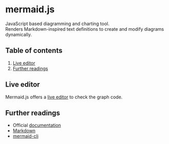 # mermaid.js

JavaScript based diagramming and charting tool.<br/>
Renders Markdown-inspired text definitions to create and modify diagrams dynamically.

## Table of contents <!-- omit in toc -->

1. [Live editor](#live-editor)
1. [Further readings](#further-readings)

## Live editor

Mermaid.js offers a [live editor] to check the graph code.

## Further readings

- Official [documentation]
- [Markdown]
- [mermaid-cli]

<!--
  References
  -->

<!-- Upstream -->
[documentation]: https://mermaid.js.org/intro/
[live editor]: https://mermaid.live

<!-- Knowledge base -->
[markdown]: markdown.md
[mermaid-cli]: mermaid-cli.md
